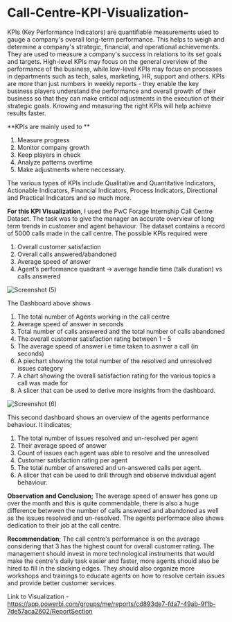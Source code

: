 # Call-Centre-KPI-Visualization-


KPIs (Key Performance Indicators) are quantifiable measurements used to gauge a company's overall long-term performance. This helps to weigh and determine a company's strategic, financial, and operational achievements. They are used to measure a company's success in relations to its set goals and targets. High-level KPIs may focus on the general overview of the performance of the business, while low-level KPIs may focus on processes in departments such as tech, sales, marketing, HR, support and others. KPIs are more than just numbers in weekly reports - they enable the key business players understand the performance and overall growth of their business so that they can make critical adjustments in the execution of their strategic goals. Knowing and measuring the right KPIs will help achieve results faster.

**KPIs are mainly used to **
1. Measure progress
2. Monitor company growth
3. Keep players in check
4. Analyze patterns overtime
5. Make adjustments where neccessary. 

The various types of KPIs include Qualitative and Quantitative Indicators, Actionable Indicators, Financial Indicators, Process Indicators, Directional and Practical Indicators and so much more. 

**For this KPI Visualization**, I used the PwC Forage Internship Call Centre Dataset. The task was to give the manager an accurate overview of long term trends in customer and agent behaviour. The dataset contains a record of 5000 calls made in the call centre. The possible KPIs required were 
1. Overall customer satisfaction
2. Overall calls answered/abandoned
3. Average speed of answer
4. Agent’s performance quadrant -> average handle time (talk duration) vs calls answered


![Screenshot (5)](https://user-images.githubusercontent.com/83877492/148392739-c7eba198-eefa-4ae5-910e-67ca12a40547.png)



The Dashboard above shows
1. The total number of Agents working in the call centre
2. Average speed of answer in seconds
3. Total number of calls answered and the total number of calls abandoned
4. The overall customer satisfaction rating between 1 - 5 
5. The average speed of answer i.e time taken to asnwer a call (in seconds)
6. A piechart showing the total number of the resolved and unresolved issues category
7. A chart showing the overall satisfaction rating for the various topics a call was made for
8. A slicer that can be used to derive more insights from the dashboard. 


![Screenshot (6)](https://user-images.githubusercontent.com/83877492/148394041-54a8e7b0-f411-47b1-b1cb-be1d351e280a.png)

This second dashboard shows an overview of the agents performance behaviour. It indicates;
1. The total number of issues resolved and un-resolved per agent
2. Their average speed of answer
3. Count of issues each agent was able to resolve and the unresolved
4. Customer satisfaction rating per agent
5. The total number of answered and un-answered calls per agent. 
6. A slicer that can be used to drill through and observe individual agent behaviour.


**Observation and Conclusion;** The average speed of answer has gone up over the month and this is quite commendable, there is also a huge difference betwwen the number of calls answered and abandoned as well as the issues resolved and un-resolved. The agents performace also shows dedication to their job at the call centre. 

**Recommendation**; The call centre's performance is on the average considering that 3 has the highest count for overall customer rating. The management should invest in more technological instruments that would make the centre's daily task easier and faster, more agents should also be hired to fill in the slacking edges. They should also organize more workshops and trainings to educate agents on how to resolve certain issues and provide better customer services.


Link to Visualization - https://app.powerbi.com/groups/me/reports/cd893de7-fda7-49ab-9f1b-7de57aca2602/ReportSection

